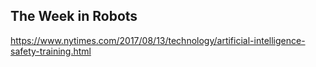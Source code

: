 ## The Week in Robots

https://www.nytimes.com/2017/08/13/technology/artificial-intelligence-safety-training.html

